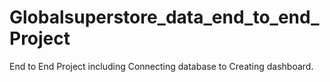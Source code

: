 # Globalsuperstore_data_end_to_end_Project
End to End Project including Connecting database to Creating dashboard.
